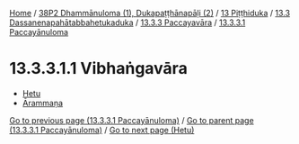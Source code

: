 
[Home](/) / [38P2 Dhammānuloma (1), Dukapaṭṭhānapāḷi (2)](../../../...md) / [13 Piṭṭhiduka](../../...md) / [13.3 Dassanenapahātabbahetukaduka](../...md) / [13.3.3 Paccayavāra](...md) / [13.3.3.1 Paccayānuloma](../38P2/13/13.3/13.3.3/13.3.3.1.md)

# 13.3.3.1.1 Vibhaṅgavāra

* [Hetu](13.3.3.1.1/Hetu.md)
* [Ārammaṇa](13.3.3.1.1/Arammana.md)

[Go to previous page (13.3.3.1 Paccayānuloma)](../38P2/13/13.3/13.3.3/13.3.3.1.md) / [Go to parent page (13.3.3.1 Paccayānuloma)](../38P2/13/13.3/13.3.3/13.3.3.1.md) / [Go to next page (Hetu)](13.3.3.1.1/Hetu.md)


